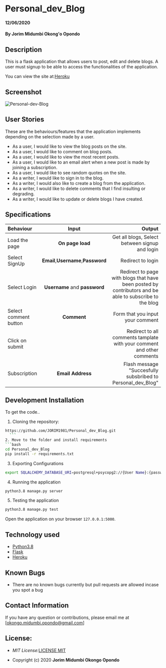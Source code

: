 

# Personal_dev_Blog

#### 12/06/2020
#### By **Jorim Midumbi Okong'o Opondo**

## Description
This  is a flask application that allows users to post, edit and delete blogs. A user must signup to be able to access the functionalities of the application.

You can view the site at:[Heroku](https://jorim-pitch.herokuapp.com/)


## Screenshot
![Personal-dev-Blog](https://github.com/JORIM1981/Personal_dev_Blog/commit/2332dc49d0ae760ef709129a8f2eed886a9c3f46#diff-b6fd8ec65602432cd482bb8400b55180)


## User Stories
These are the behaviours/features that the application implements depending on the selection made by a user.

* As a user, I would like to view the blog posts on the site.
* As a user, I would like to comment on blog posts.
* As a user, I would like to view the most recent posts.
* As a user, I would like to an email alert when a new post is made by joining a subscription.
* As a user, I would like to see random quotes on the site.
* As a writer, I would like to sign in to the blog.
* As a writer, I would also like to create a blog from the application.
* As a writer, I would like to delete comments that I find insulting or degrading.
* As a writer, I would like to update or delete blogs I have created.


## Specifications

| Behaviour | Input | Output |
| :---------------- | :---------------: | ------------------: |
| Load the page | **On page load** | Get all blogs, Select between signup and login|
| Select SignUp| **Email**,**Username**,**Password** | Redirect to login|
| Select Login | **Username** and **password** | Redirect to page with blogs that have been posted by contributors and be able to subscribe to the blog|
| Select comment button | **Comment** | Form that you input your comment|
| Click on submit |  | Redirect to all comments tamplate with your comment and other comments|
|Subscription | **Email Address**| Flash message "Succesfully subsbribed to Personal_dev_Blog"|



## Development Installation

To get the code..

1. Cloning the repository:
  ```bash
  https://github.com/JORIM1981/Personal_dev_Blog.git
    ```
2. Move to the folder and install requirements
  ```bash
  cd Personal_dev_Blog
  pip install -r requirements.txt
  ```
3. Exporting Configurations
  ```bash
  export SQLALCHEMY_DATABASE_URI=postgresql+psycopg2://{User Name}:{password}@localhost/{database name}
  ```
4. Running the application
  ```bash
  python3.8 manage.py server
  ```
5. Testing the application
  ```bash
  python3.8 manage.py test
  ```
Open the application on your browser `127.0.0.1:5000`.


## Technology used

* [Python3.8](https://www.python.org/)
* [Flask](http://flask.pocoo.org/)
* [Heroku](https://heroku.com)


## Known Bugs
* There are no known bugs currently but pull requests are allowed incase you spot a bug

## Contact Information 

If you have any question or contributions, please email me at [okongo.midumbi.opondo@gmail.com]

## License:

- _MIT License:_[LICENSE MIT](./LICENSE)

- Copyright (c) 2020 **Jorim Midumbi Okongo Opondo**


